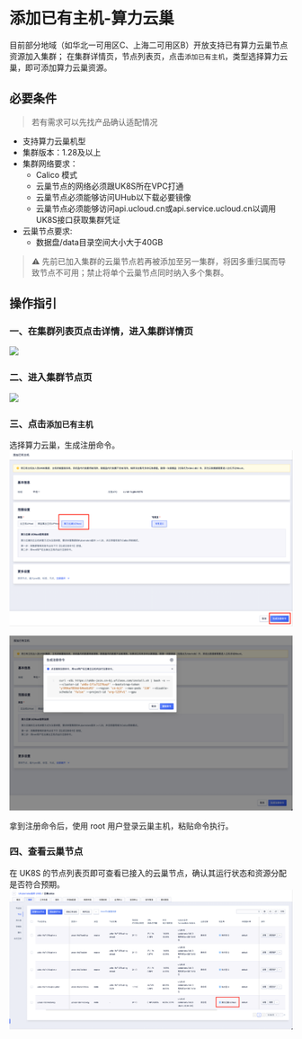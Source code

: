 # 添加已有主机-算力云巢

目前部分地域（如华北一可用区C、上海二可用区B）开放支持已有算力云巢节点资源加入集群； 在集群详情页，节点列表页，点击`添加已有主机`，类型选择算力云巢，即可添加算力云巢资源。

## 必要条件

> 若有需求可以先找产品确认适配情况

- 支持算力云巢机型
- 集群版本：1.28及以上
- 集群网络要求：
  - Calico 模式
  - 云巢节点的网络必须跟UK8S所在VPC打通
  - 云巢节点必须能够访问UHub以下载必要镜像
  - 云巢节点必须能够访问api.ucloud.cn或api.service.ucloud.cn以调用UK8S接口获取集群凭证
- 云巢节点要求:
  - 数据盘/data目录空间大小大于40GB

> ⚠️ 先前已加入集群的云巢节点若再被添加至另一集群，将因多重归属而导致节点不可用；禁止将单个云巢节点同时纳入多个集群。

## 操作指引

### 一、在集群列表页点击详情，进入集群详情页

![](/images/userguide/添加已有节点1.png)

### 二、进入集群节点页

![](/images/userguide/添加已有节点2.png)

### 三、点击`添加已有主机`

选择算力云巢，生成注册命令。    
![](/images/userguide/添加已有节点4.png)

![](/images/userguide/添加已有节点5.png)

拿到注册命令后，使用 root 用户登录云巢主机，粘贴命令执行。

### 四、查看云巢节点
在 UK8S 的节点列表页即可查看已接入的云巢节点，确认其运行状态和资源分配是否符合预期。
![](/images/userguide/添加已有节点6.png)
